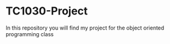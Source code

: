 # TC1030-Project
In this repository you will find my project for the object oriented programming class
